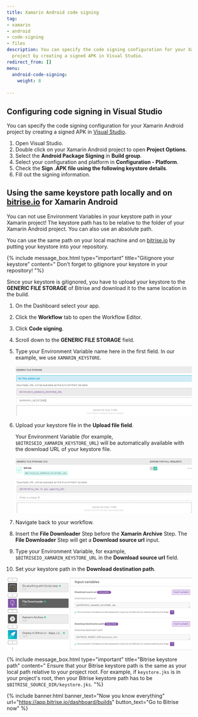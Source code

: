 ```yaml
---
title: Xamarin Android code signing
tag:
- xamarin
- android
- code-signing
- files
description: You can specify the code signing configuration for your Xamarin Android
  project by creating a signed APK in Visual Studio.
redirect_from: []
menu:
  android-code-signing:
    weight: 8

---
```

## Configuring code signing in Visual Studio

You can specify the code signing configuration for your Xamarin Android project by creating a signed APK in [Visual Studio](https://visualstudio.microsoft.com/).

1. Open Visual Studio.
2. Double click on your Xamarin Android project to open **Project Options**.
3. Select the **Android Package Signing** in **Build group**.
4. Select your configuration and platform in **Configuration - Platform**.
5. Check the **Sign .APK file using the following keystore details**.
6. Fill out the signing information.

## Using the same keystore path locally and on [bitrise.io](https://www.bitrise.io) for Xamarin Android

You can not use Environment Variables in your keystore path in your Xamarin project! The keystore path has to be relative to the folder of your Xamarin Android project. You can also use an absolute path.

You can use the same path on your local machine and on [bitrise.io](https://www.bitrise.io) by putting your keystore into your repository.

{% include message_box.html type="important" title="Gitignore your keystore" content=" Don't forget to gitignore your keystore in your repository! "%}

Since your keystore is gitignored, you have to upload your keystore to the **GENERIC FILE STORAGE** of Bitrise and download it to the same location in the build.

 1. On the Dashboard select your app.
 2. Click the **Workflow** tab to open the Workflow Editor.
 3. Click **Code signing**.
 4. Scroll down to the **GENERIC FILE STORAGE** field.
 5. Type your Environment Variable name here in the first field.
    In our example, we use `XAMARIN_KEYSTORE`.

    ![{{ page.title }}](/img/android-code-signing/generic-file-storage-xm.png)
 6. Upload your keystore file in the **Upload file field**.

    Your Environment Variable (for example, `$BITRISEIO_XAMARIN_KEYSTORE_URL`) will be automatically available with the download URL of your keystore file.

    ![{{ page.title }}](/img/android-code-signing/download-url.png)
 7. Navigate back to your workflow.
 8. Insert the **File Downloader** Step before the **Xamarin Archive** Step. The **File Downloader** Step will get a **Download source url** input.
 9. Type your Environment Variable, for example, `$BITRISEIO_XAMARIN_KEYSTORE_URL` in the **Download source url** field.
10. Set your keystore path in the **Download destination path**.

![{{ page.title }}](/img/file-downloader.png)

{% include message_box.html type="important" title="Bitrise keystore path" content="
Ensure that your Bitrise keystore path is the same as your local path relative to your project root. For example, if `keystore.jks` is in your project's root, then your Bitrise keystore path has to be `$BITRISE_SOURCE_DIR/keystore.jks`.
"%}

{% include banner.html banner_text="Now you know everything" url="https://app.bitrise.io/dashboard/builds" button_text="Go to Bitrise now" %}